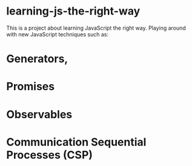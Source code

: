 # learning-js-the-right-way

This is a project about learning JavaScript the right way.
Playing around with new JavaScript techniques such as:

# Generators,
# Promises
# Observables
# Communication Sequential Processes (CSP)
